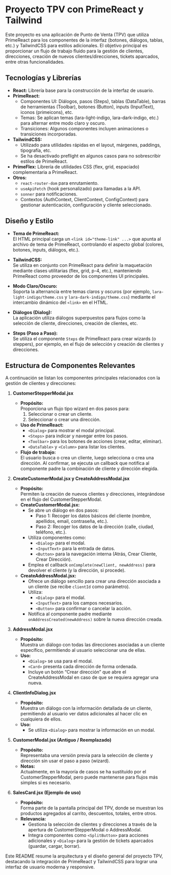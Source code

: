 # Proyecto TPV con PrimeReact y Tailwind

Este proyecto es una aplicación de Punto de Venta (TPV) que utiliza PrimeReact para los componentes de la interfaz (botones, diálogos, tablas, etc.) y TailwindCSS para estilos adicionales. El objetivo principal es proporcionar un flujo de trabajo fluido para la gestión de clientes, direcciones, creación de nuevos clientes/direcciones, tickets aparcados, entre otras funcionalidades.

## Tecnologías y Librerías

- **React:** Librería base para la construcción de la interfaz de usuario.
- **PrimeReact:**
  - Componentes UI: Diálogos, pasos (Steps), tablas (DataTable), barras de herramientas (Toolbar), botones (Button), inputs (InputText), iconos (primeicons), etc.
  - Temas: Se aplican temas (lara-light-indigo, lara-dark-indigo, etc.) para alternar entre modo claro y oscuro.
  - Transiciones: Algunos componentes incluyen animaciones o transiciones incorporadas.
- **TailwindCSS:**
  - Utilizado para utilidades rápidas en el layout, márgenes, paddings, tipografía, etc.
  - Se ha desactivado preflight en algunos casos para no sobrescribir estilos de PrimeReact.
- **PrimeFlex:** Librería de utilidades CSS (flex, grid, espaciado) complementaria a PrimeReact.
- **Otros:**
  - `react-router-dom` para enrutamiento.
  - `useApiFetch` (hook personalizado) para llamadas a la API.
  - `sonner` para notificaciones.
  - Contextos (AuthContext, ClientContext, ConfigContext) para gestionar autenticación, configuración y cliente seleccionado.

## Diseño y Estilo

- **Tema de PrimeReact:**  
  El HTML principal carga un `<link id="theme-link" ...>` que apunta al archivo de tema de PrimeReact, controlando el aspecto global (colores, botones, inputs, diálogos, etc.).
- **TailwindCSS:**  
  Se utiliza en conjunto con PrimeReact para definir la maquetación mediante clases utilitarias (flex, grid, p-4, etc.), manteniendo PrimeReact como proveedor de los componentes UI principales.

- **Modo Claro/Oscuro:**  
  Soporta la alternancia entre temas claros y oscuros (por ejemplo, `lara-light-indigo/theme.css` y `lara-dark-indigo/theme.css`) mediante el intercambio dinámico del `<link>` en el HTML.

- **Diálogos (Dialog):**  
  La aplicación utiliza diálogos superpuestos para flujos como la selección de cliente, direcciones, creación de clientes, etc.

- **Steps (Paso a Paso):**  
  Se utiliza el componente `Steps` de PrimeReact para crear wizards (o steppers), por ejemplo, en el flujo de selección y creación de clientes y direcciones.

## Estructura de Componentes Relevantes

A continuación se listan los componentes principales relacionados con la gestión de clientes y direcciones:

1. **CustomerStepperModal.jsx**

   - **Propósito:**  
     Proporciona un flujo tipo wizard en dos pasos para:
     1. Seleccionar o crear un cliente.
     2. Seleccionar o crear una dirección.
   - **Uso de PrimeReact:**
     - `<Dialog>` para mostrar el modal principal.
     - `<Steps>` para indicar y navegar entre los pasos.
     - `<Toolbar>` para los botones de acciones (crear, editar, eliminar).
     - `<DataTable>` y `<Column>` para listar los clientes.
   - **Flujo de trabajo:**  
     El usuario busca o crea un cliente, luego selecciona o crea una dirección. Al confirmar, se ejecuta un callback que notifica al componente padre la combinación de cliente y dirección elegida.

2. **CreateCustomerModal.jsx y CreateAddressModal.jsx**

   - **Propósito:**  
     Permiten la creación de nuevos clientes y direcciones, integrándose en el flujo del CustomerStepperModal.
   - **CreateCustomerModal.jsx:**
     - Se abre un diálogo en dos pasos:
       - Paso 1: Recoger los datos básicos del cliente (nombre, apellidos, email, contraseña, etc.).
       - Paso 2: Recoger los datos de la dirección (calle, ciudad, teléfono, etc.).
     - Utiliza componentes como:
       - `<Dialog>` para el modal.
       - `<InputText>` para la entrada de datos.
       - `<Button>` para la navegación interna (Atrás, Crear Cliente, Crear Dirección).
     - Emplea el callback `onComplete(newClient, newAddress)` para devolver el cliente (y la dirección, si procede).
   - **CreateAddressModal.jsx:**
     - Ofrece un diálogo sencillo para crear una dirección asociada a un cliente (se recibe `clientId` como parámetro).
     - Utiliza:
       - `<Dialog>` para el modal.
       - `<InputText>` para los campos necesarios.
       - `<Button>` para confirmar o cancelar la acción.
     - Notifica al componente padre mediante `onAddressCreated(newAddress)` sobre la nueva dirección creada.

3. **AddressModal.jsx**

   - **Propósito:**  
     Muestra un diálogo con todas las direcciones asociadas a un cliente específico, permitiendo al usuario seleccionar una de ellas.
   - **Uso:**
     - `<Dialog>` se usa para el modal.
     - `<Card>` presenta cada dirección de forma ordenada.
     - Incluye un botón “Crear dirección” que abre el CreateAddressModal en caso de que se requiera agregar una nueva.

4. **ClientInfoDialog.jsx**

   - **Propósito:**  
     Muestra un diálogo con la información detallada de un cliente, permitiendo al usuario ver datos adicionales al hacer clic en cualquiera de ellos.
   - **Uso:**
     - Se utiliza `<Dialog>` para mostrar la información en un modal.

5. **CustomerModal.jsx (Antiguo / Reemplazado)**

   - **Propósito:**  
     Representaba una versión previa para la selección de cliente y dirección sin usar el paso a paso (wizard).
   - **Notas:**  
     Actualmente, en la mayoría de casos se ha sustituido por el CustomerStepperModal, pero puede mantenerse para flujos más simples si es necesario.

6. **SalesCard.jsx (Ejemplo de uso)**
   - **Propósito:**  
     Forma parte de la pantalla principal del TPV, donde se muestran los productos agregados al carrito, descuentos, totales, entre otros.
   - **Relevancia:**
     - Gestiona la selección de clientes y direcciones a través de la apertura de CustomerStepperModal o AddressModal.
     - Integra componentes como `<SplitButton>` para acciones adicionales y `<Dialog>` para la gestión de tickets aparcados (guardar, cargar, borrar).

Este README resume la arquitectura y el diseño general del proyecto TPV, destacando la integración de PrimeReact y TailwindCSS para lograr una interfaz de usuario moderna y responsive.
